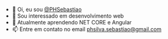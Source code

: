 - 👋 Oi, eu sou [@PHSebastiao](https://github.com/PHSebastiao)
- 👀 Sou interessado em desenvolvimento web
- 🌱 Atualmente aprendendo NET CORE e Angular
- 📫 Entre em contato no email phsilva.sebastiao@gmail.com
